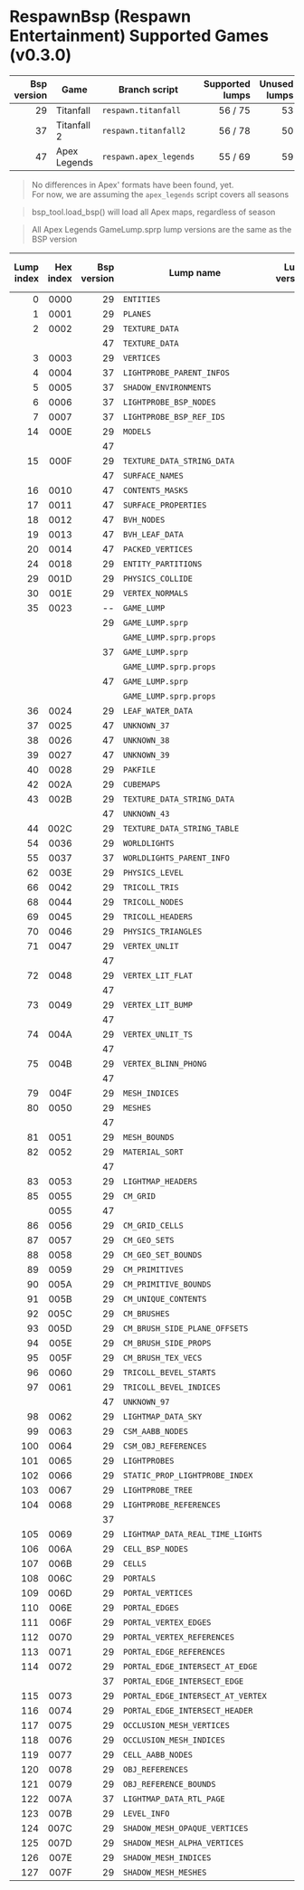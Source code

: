 # RespawnBsp (Respawn Entertainment) Supported Games (v0.3.0)

| Bsp version | Game | Branch script | Supported lumps | Unused lumps |
| ----------: | ---- | ------------- | --------------: | -----------: |
| 29 | Titanfall | `respawn.titanfall` | 56 / 75 | 53 |
| 37 | Titanfall 2 | `respawn.titanfall2` | 56 / 78 | 50 |
| 47 | Apex Legends | `respawn.apex_legends` | 55 / 69 | 59 |

> No differences in Apex' formats have been found, yet.  
> For now, we are assuming the `apex_legends` script covers all seasons  

> bsp_tool.load_bsp() will load all Apex maps, regardless of season  

> All Apex Legends GameLump.sprp lump versions are the same as the BSP version  

| Lump index | Hex index | Bsp version | Lump name | Lump version | LumpClass | % of struct mapped |
| -: | -: | -: | - | -: | - | -:|
|  0 | 0000 | 29 | `ENTITIES` | 0 | [shared.Entities](https://github.com/snake-biscuits/bsp_tool/blob/master/bsp_tool/branches/shared.py#L58) | 100% |
|  1 | 0001 | 29 | `PLANES` | 1 | [respawn.titanfall.Plane](https://github.com/snake-biscuits/bsp_tool/blob/master/bsp_tool/branches/respawn/titanfall.py#L332) | 100% |
|  2 | 0002 | 29 | `TEXTURE_DATA` | 1 | [respawn.titanfall.TextureData](https://github.com/snake-biscuits/bsp_tool/blob/master/bsp_tool/branches/respawn/titanfall.py#L412) | 100% |
|    |      | 47 | `TEXTURE_DATA` | 0 | [respawn.apex_legends.TextureData](https://github.com/snake-biscuits/bsp_tool/blob/master/bsp_tool/branches/respawn/apex_legends.py#L265) | 100% |
|  3 | 0003 | 29 | `VERTICES` | 0 | [id_software.quake.Vertex](https://github.com/snake-biscuits/bsp_tool/blob/master/bsp_tool/branches/id_software/quake.py#L215) | 100% |
|  4 | 0004 | 37 | `LIGHTPROBE_PARENT_INFOS` | 0 | | 0% |
|  5 | 0005 | 37 | `SHADOW_ENVIRONMENTS` | 0 | | 0% |
|  6 | 0006 | 37 | `LIGHTPROBE_BSP_NODES` | 0 | | 0% |
|  7 | 0007 | 37 | `LIGHTPROBE_BSP_REF_IDS` | 0 | | 0% |
| 14 | 000E | 29 | `MODELS` | 0 | [respawn.titanfall.Model](https://github.com/snake-biscuits/bsp_tool/blob/master/bsp_tool/branches/respawn/titanfall.py#L300) | 100% |
|    |      | 47 |          | 0 | [respawn.apex_legends.Model](https://github.com/snake-biscuits/bsp_tool/blob/master/bsp_tool/branches/respawn/apex_legends.py#L245) | 80% |
| 15 | 000F | 29 | `TEXTURE_DATA_STRING_DATA` | 0 | [shared.TextureDataStringData](https://github.com/snake-biscuits/bsp_tool/blob/master/bsp_tool/branches/shared.py#L243) | 100% |
|    |      | 47 | `SURFACE_NAMES` | 0 | [shared.TextureDataStringData](https://github.com/snake-biscuits/bsp_tool/blob/master/bsp_tool/branches/shared.py#L243) | 100% |
| 16 | 0010 | 47 | `CONTENTS_MASKS` | 0 | | 0% |
| 17 | 0011 | 47 | `SURFACE_PROPERTIES` | 0 | | 0% |
| 18 | 0012 | 47 | `BVH_NODES` | 0 | | 0% |
| 19 | 0013 | 47 | `BVH_LEAF_DATA` | 0 | | 0% |
| 20 | 0014 | 47 | `PACKED_VERTICES` | 0 | | 0% |
| 24 | 0018 | 29 | `ENTITY_PARTITIONS` | 0 | [respawn.titanfall.EntityPartitions](https://github.com/snake-biscuits/bsp_tool/blob/master/bsp_tool/branches/respawn/titanfall.py#L486) | 100% |
| 29 | 001D | 29 | `PHYSICS_COLLIDE` | 0 | [shared.PhysicsCollide](https://github.com/snake-biscuits/bsp_tool/blob/master/bsp_tool/branches/shared.py#L208) | 100% |
| 30 | 001E | 29 | `VERTEX_NORMALS` | 0 | [id_software.quake.Vertex](https://github.com/snake-biscuits/bsp_tool/blob/master/bsp_tool/branches/id_software/quake.py#L215) | 100% |
| 35 | 0023 | -- | `GAME_LUMP`            |    | [lumps.GameLump](https://github.com/snake-biscuits/bsp_tool/blob/master/bsp_tool/lumps.py#L316)  | ---- |
|    |      | 29 | `GAME_LUMP.sprp`       | 12 | [respawn.titanfall.GameLump_SPRP](https://github.com/snake-biscuits/bsp_tool/blob/master/bsp_tool/branches/respawn/titanfall.py#L511)  |  75% |
|    |      |    | `GAME_LUMP.sprp.props` |    | [respawn.titanfall.StaticPropv12](https://github.com/snake-biscuits/bsp_tool/blob/master/bsp_tool/branches/respawn/titanfall.py#L396)  |  75% |
|    |      | 37 | `GAME_LUMP.sprp`       | 13 | [respawn.titanfall2.GameLump_SPRP](https://github.com/snake-biscuits/bsp_tool/blob/master/bsp_tool/branches/respawn/titanfall2.py#L238) | 100% |
|    |      |    | `GAME_LUMP.sprp.props` |    | [respawn.titanfall2.StaticPropv13](https://github.com/snake-biscuits/bsp_tool/blob/master/bsp_tool/branches/respawn/titanfall2.py#L212) |  75% |
|    |      | 47 | `GAME_LUMP.sprp`       | 47 | [respawn.titanfall2.GameLump_SPRP](https://github.com/snake-biscuits/bsp_tool/blob/master/bsp_tool/branches/respawn/titanfall2.py#L238) | 100% |
|    |      |    | `GAME_LUMP.sprp.props` |    | [respawn.titanfall2.StaticPropv13](https://github.com/snake-biscuits/bsp_tool/blob/master/bsp_tool/branches/respawn/titanfall2.py#L212) |  75% |
| 36 | 0024 | 29 | `LEAF_WATER_DATA` | 0 | [respawn.titanfall.LeafWaterData](https://github.com/snake-biscuits/bsp_tool/blob/master/bsp_tool/branches/respawn/titanfall.py#L241) | 0% |
| 37 | 0025 | 47 | `UNKNOWN_37` | 0 | | 0% |
| 38 | 0026 | 47 | `UNKNOWN_38` | 0 | | 0% |
| 39 | 0027 | 47 | `UNKNOWN_39` | 0 | | 0% |
| 40 | 0028 | 29 | `PAKFILE` | 0 | [shared.PakFile](https://github.com/snake-biscuits/bsp_tool/blob/master/bsp_tool/branches/shared.py#L152) | 100% |
| 42 | 002A | 29 | `CUBEMAPS` | 0 | [respawn.titanfall.Cubemap](https://github.com/snake-biscuits/bsp_tool/blob/master/bsp_tool/branches/respawn/titanfall.py#L224) | 50% |
| 43 | 002B | 29 | `TEXTURE_DATA_STRING_DATA` | 0 | [shared.TextureDataStringData](https://github.com/snake-biscuits/bsp_tool/blob/master/bsp_tool/branches/shared.py#L243) | 100% |
|    |      | 47 | `UNKNOWN_43` | 0 | | 0% |
| 44 | 002C | 29 | `TEXTURE_DATA_STRING_TABLE` | 0 | [shared.UnsignedShorts](https://github.com/snake-biscuits/bsp_tool/blob/master/bsp_tool/branches/shared.py#L53) | 100% |
| 54 | 0036 | 29 | `WORLDLIGHTS` | 0 | | 0% |
| 55 | 0037 | 37 | `WORLDLIGHTS_PARENT_INFO` | 0 | | 0% |
| 62 | 003E | 29 | `PHYSICS_LEVEL` | 0 | | 0% |
| 66 | 0042 | 29 | `TRICOLL_TRIS` | 0 | | 0% |
| 68 | 0044 | 29 | `TRICOLL_NODES` | 0 | | 0% |
| 69 | 0045 | 29 | `TRICOLL_HEADERS` | 0 | | 0% |
| 70 | 0046 | 29 | `PHYSICS_TRIANGLES` | 0 | | 0% |
| 71 | 0047 | 29 | `VERTEX_UNLIT`       | 0 | [respawn.titanfall.VertexUnlit](https://github.com/snake-biscuits/bsp_tool/blob/master/bsp_tool/branches/respawn/titanfall.py#L462) | 75% |
|    |      | 47 |                      | 0 | [respawn.apex_legends.VertexUnlit](https://github.com/snake-biscuits/bsp_tool/blob/master/bsp_tool/branches/respawn/apex_legends.py#L293) | 75% |
| 72 | 0048 | 29 | `VERTEX_LIT_FLAT`    | 1 | [respawn.titanfall.VertexLitFlat](https://github.com/snake-biscuits/bsp_tool/blob/master/bsp_tool/branches/respawn/titanfall.py#L452) | 75% |
|    |      | 47 |                      | 0 | [respawn.apex_legends.VertexLitFlat](https://github.com/snake-biscuits/bsp_tool/blob/master/bsp_tool/branches/respawn/apex_legends.py#L287) | 75% |
| 73 | 0049 | 29 | `VERTEX_LIT_BUMP`    | 1 | [respawn.titanfall.VertexLitBump](https://github.com/snake-biscuits/bsp_tool/blob/master/bsp_tool/branches/respawn/titanfall.py#L440) | 83% |
|    |      | 47 |                      | 0 | [respawn.apex_legends.VertexLitBump](https://github.com/snake-biscuits/bsp_tool/blob/master/bsp_tool/branches/respawn/apex_legends.py#L281) | 80% |
| 74 | 004A | 29 | `VERTEX_UNLIT_TS`    | 0 | [respawn.titanfall.VertexUnlitTS](https://github.com/snake-biscuits/bsp_tool/blob/master/bsp_tool/branches/respawn/titanfall.py#L472) | 75% |
|    |      | 47 |                      | 0 | [respawn.apex_legends.VertexUnlitTS](https://github.com/snake-biscuits/bsp_tool/blob/master/bsp_tool/branches/respawn/apex_legends.py#L299) | 100% |
| 75 | 004B | 29 | `VERTEX_BLINN_PHONG` | 0 | [respawn.titanfall.VertexBlinnPhong](https://github.com/snake-biscuits/bsp_tool/blob/master/bsp_tool/branches/respawn/titanfall.py#L434) | 66% |
|    |      | 47 |                      | 0 | [respawn.apex_legends.VertexBlinnPhong](https://github.com/snake-biscuits/bsp_tool/blob/master/bsp_tool/branches/respawn/apex_legends.py#L275) | 100% |
| 79 | 004F | 29 | `MESH_INDICES` | 0 | [shared.UnsignedShorts](https://github.com/snake-biscuits/bsp_tool/blob/master/bsp_tool/branches/shared.py#L53) | 100% |
| 80 | 0050 | 29 | `MESHES` | 0 | [respawn.titanfall.Mesh](https://github.com/snake-biscuits/bsp_tool/blob/master/bsp_tool/branches/respawn/titanfall.py#L275) | 80% |
|    |      | 47 |          | 0 | [respawn.apex_legends.Mesh](https://github.com/snake-biscuits/bsp_tool/blob/master/bsp_tool/branches/respawn/apex_legends.py#L237) | 80% |
| 81 | 0051 | 29 | `MESH_BOUNDS` | 0 | [respawn.titanfall.MeshBounds](https://github.com/snake-biscuits/bsp_tool/blob/master/bsp_tool/branches/respawn/titanfall.py#L289) | 100% |
| 82 | 0052 | 29 | `MATERIAL_SORT` | 0 | [respawn.titanfall.MaterialSort](https://github.com/snake-biscuits/bsp_tool/blob/master/bsp_tool/branches/respawn/titanfall.py#L266) | 100% |
|    |      | 47 |                 | 0 | [respawn.apex_legends.MaterialSort](https://github.com/snake-biscuits/bsp_tool/blob/master/bsp_tool/branches/respawn/apex_legends.py#L227) | 75% |
| 83 | 0053 | 29 | `LIGHTMAP_HEADERS` | 1 | [respawn.titanfall.LightmapHeader](https://github.com/snake-biscuits/bsp_tool/blob/master/bsp_tool/branches/respawn/titanfall.py#L249) | 100% |
| 85 | 0055 | 29 | `CM_GRID` | 0 | [respawn.titanfall.Grid](https://github.com/snake-biscuits/bsp_tool/blob/master/bsp_tool/branches/respawn/titanfall.py#L233) | 50% |
|    | 0055 | 47 |           | 0 | | 0% |
| 86 | 0056 | 29 | `CM_GRID_CELLS` | 0 | [shared.UnsignedInts](https://github.com/snake-biscuits/bsp_tool/blob/master/bsp_tool/branches/shared.py#L49) | 100% |
| 87 | 0057 | 29 | `CM_GEO_SETS` | 0 | | 0% |
| 88 | 0058 | 29 | `CM_GEO_SET_BOUNDS` | 0 | [respawn.titanfall.Bounds](https://github.com/snake-biscuits/bsp_tool/blob/master/bsp_tool/branches/respawn/titanfall.py#L198) | 0% |
| 89 | 0059 | 29 | `CM_PRIMITIVES` | 0 | [shared.UnsignedInts](https://github.com/snake-biscuits/bsp_tool/blob/master/bsp_tool/branches/shared.py#L49) | 100% |
| 90 | 005A | 29 | `CM_PRIMITIVE_BOUNDS` | 0 | [respawn.titanfall.Bounds](https://github.com/snake-biscuits/bsp_tool/blob/master/bsp_tool/branches/respawn/titanfall.py#L198) | 0% |
| 91 | 005B | 29 | `CM_UNIQUE_CONTENTS` | 0 | [shared.UnsignedInts](https://github.com/snake-biscuits/bsp_tool/blob/master/bsp_tool/branches/shared.py#L49) | 100% |
| 92 | 005C | 29 | `CM_BRUSHES` | 0 | [respawn.titanfall.Brush](https://github.com/snake-biscuits/bsp_tool/blob/master/bsp_tool/branches/respawn/titanfall.py#L205) | 75% |
| 93 | 005D | 29 | `CM_BRUSH_SIDE_PLANE_OFFSETS` | 0 | [shared.UnsignedShorts](https://github.com/snake-biscuits/bsp_tool/blob/master/bsp_tool/branches/shared.py#L53) | 100% |
| 94 | 005E | 29 | `CM_BRUSH_SIDE_PROPS` | 0 | [shared.UnsignedShorts](https://github.com/snake-biscuits/bsp_tool/blob/master/bsp_tool/branches/shared.py#L53) | 100% |
| 95 | 005F | 29 | `CM_BRUSH_TEX_VECS` | 0 | | 0% |
| 96 | 0060 | 29 | `TRICOLL_BEVEL_STARTS` | 0 | [shared.UnsignedShorts](https://github.com/snake-biscuits/bsp_tool/blob/master/bsp_tool/branches/shared.py#L53) | 100% |
| 97 | 0061 | 29 | `TRICOLL_BEVEL_INDICES` | 0 | [shared.UnsignedInts](https://github.com/snake-biscuits/bsp_tool/blob/master/bsp_tool/branches/shared.py#L49) | 100% |
|    |      | 47 | `UNKNOWN_97` | 0 | | 0% |
| 98 | 0062 | 29 | `LIGHTMAP_DATA_SKY` | 0 | | 0% |
| 99 | 0063 | 29 | `CSM_AABB_NODES` | 0 | [respawn.titanfall.Node](https://github.com/snake-biscuits/bsp_tool/blob/master/bsp_tool/branches/respawn/titanfall.py#L311) | 50% |
| 100 | 0064 | 29 | `CSM_OBJ_REFERENCES` | 0 | [shared.UnsignedShorts](https://github.com/snake-biscuits/bsp_tool/blob/master/bsp_tool/branches/shared.py#L53) | 100% |
| 101 | 0065 | 29 | `LIGHTPROBES` | 0 | | 0% |
| 102 | 0066 | 29 | `STATIC_PROP_LIGHTPROBE_INDEX` | 0 | | 0% |
| 103 | 0067 | 29 | `LIGHTPROBE_TREE` | 0 | | 0% |
| 104 | 0068 | 29 | `LIGHTPROBE_REFERENCES` | 0 | [respawn.titanfall.LightProbeRef](https://github.com/snake-biscuits/bsp_tool/blob/master/bsp_tool/branches/respawn/titanfall.py#L258) | 100% |
|     |      | 37 |                   | 0 | | 0% |
| 105 | 0069 | 29 | `LIGHTMAP_DATA_REAL_TIME_LIGHTS` | 0 | | 0% |
| 106 | 006A | 29 | `CELL_BSP_NODES` | 0 | | 0% |
| 107 | 006B | 29 | `CELLS` | 0 | [respawn.titanfall.Cell](https://github.com/snake-biscuits/bsp_tool/blob/master/bsp_tool/branches/respawn/titanfall.py#L215) | 100% |
| 108 | 006C | 29 | `PORTALS` | 0 | [respawn.titanfall.Portal](https://github.com/snake-biscuits/bsp_tool/blob/master/bsp_tool/branches/respawn/titanfall.py#L340) | 50% |
| 109 | 006D | 29 | `PORTAL_VERTICES` | 0 | [id_software.quake.Vertex](https://github.com/snake-biscuits/bsp_tool/blob/master/bsp_tool/branches/id_software/quake.py#L215) | 100% |
| 110 | 006E | 29 | `PORTAL_EDGES` | 0 | [respawn.titanfall.PortalEdge](https://github.com/snake-biscuits/bsp_tool/blob/master/bsp_tool/branches/respawn/titanfall.py#L348) | 100% |
| 111 | 006F | 29 | `PORTAL_VERTEX_EDGES` | 0 | [respawn.titanfall.PortalEdgeIntersect](https://github.com/snake-biscuits/bsp_tool/blob/master/bsp_tool/branches/respawn/titanfall.py#L352) | 0% |
| 112 | 0070 | 29 | `PORTAL_VERTEX_REFERENCES` | 0 | [shared.UnsignedShorts](https://github.com/snake-biscuits/bsp_tool/blob/master/bsp_tool/branches/shared.py#L53) | 100% |
| 113 | 0071 | 29 | `PORTAL_EDGE_REFERENCES` | 0 | [shared.UnsignedShorts](https://github.com/snake-biscuits/bsp_tool/blob/master/bsp_tool/branches/shared.py#L53) | 100% |
| 114 | 0072 | 29 | `PORTAL_EDGE_INTERSECT_AT_EDGE` | 0 | [respawn.titanfall.PortalEdgeIntersect](https://github.com/snake-biscuits/bsp_tool/blob/master/bsp_tool/branches/respawn/titanfall.py#L352) | 0% |
|     |      | 37 | `PORTAL_EDGE_INTERSECT_EDGE` | 0 | | 0% |
| 115 | 0073 | 29 | `PORTAL_EDGE_INTERSECT_AT_VERTEX` | 0 | [respawn.titanfall.PortalEdgeIntersect](https://github.com/snake-biscuits/bsp_tool/blob/master/bsp_tool/branches/respawn/titanfall.py#L352) | 0% |
| 116 | 0074 | 29 | `PORTAL_EDGE_INTERSECT_HEADER` | 0 | [respawn.titanfall.PortalEdgeIntersectHeader](https://github.com/snake-biscuits/bsp_tool/blob/master/bsp_tool/branches/respawn/titanfall.py#L359) | 100% |
| 117 | 0075 | 29 | `OCCLUSION_MESH_VERTICES` | 0 | [id_software.quake.Vertex](https://github.com/snake-biscuits/bsp_tool/blob/master/bsp_tool/branches/id_software/quake.py#L215) | 100% |
| 118 | 0076 | 29 | `OCCLUSION_MESH_INDICES` | 0 | [shared.Shorts](https://github.com/snake-biscuits/bsp_tool/blob/master/bsp_tool/branches/shared.py#L45) | 100% |
| 119 | 0077 | 29 | `CELL_AABB_NODES` | 0 | [respawn.titanfall.Node](https://github.com/snake-biscuits/bsp_tool/blob/master/bsp_tool/branches/respawn/titanfall.py#L311) | 50% |
| 120 | 0078 | 29 | `OBJ_REFERENCES` | 0 | [shared.UnsignedShorts](https://github.com/snake-biscuits/bsp_tool/blob/master/bsp_tool/branches/shared.py#L53) | 100% |
| 121 | 0079 | 29 | `OBJ_REFERENCE_BOUNDS` | 0 | [respawn.titanfall.ObjRefBounds](https://github.com/snake-biscuits/bsp_tool/blob/master/bsp_tool/branches/respawn/titanfall.py#L321) | 100% |
| 122 | 007A | 37 | `LIGHTMAP_DATA_RTL_PAGE` | 0 | | 0% |
| 123 | 007B | 29 | `LEVEL_INFO` | 0 | | 0% |
| 124 | 007C | 29 | `SHADOW_MESH_OPAQUE_VERTICES` | 0 | [id_software.quake.Vertex](https://github.com/snake-biscuits/bsp_tool/blob/master/bsp_tool/branches/id_software/quake.py#L215) | 100% |
| 125 | 007D | 29 | `SHADOW_MESH_ALPHA_VERTICES` | 0 | [respawn.titanfall.ShadowMeshAlphaVertex](https://github.com/snake-biscuits/bsp_tool/blob/master/bsp_tool/branches/respawn/titanfall.py#L376) | 50% |
| 126 | 007E | 29 | `SHADOW_MESH_INDICES` | 0 | [shared.UnsignedShorts](https://github.com/snake-biscuits/bsp_tool/blob/master/bsp_tool/branches/shared.py#L53) | 100% |
| 127 | 007F | 29 | `SHADOW_MESH_MESHES` | 0 | [respawn.titanfall.ShadowMesh](https://github.com/snake-biscuits/bsp_tool/blob/master/bsp_tool/branches/respawn/titanfall.py#L366) | 66% |
